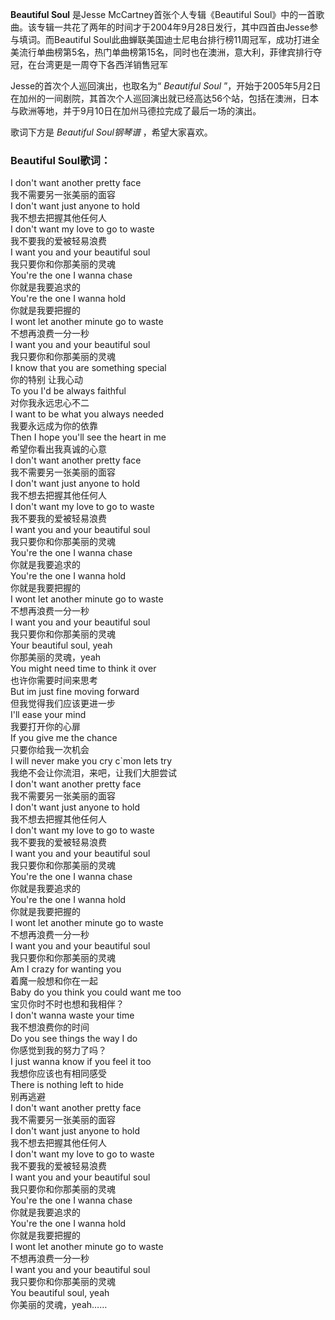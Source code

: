 

**Beautiful Soul** 是Jesse McCartney首张个人专辑《Beautiful
Soul》中的一首歌曲。该专辑一共花了两年的时间才于2004年9月28日发行，其中四首由Jesse参与填词。而Beautiful
Soul此曲蝉联美国迪士尼电台排行榜11周冠军，成功打进全美流行单曲榜第5名，热门单曲榜第15名，同时也在澳洲，意大利，菲律宾排行夺冠，在台湾更是一周夺下各西洋销售冠军

Jesse的首次个人巡回演出，也取名为“ _Beautiful Soul_
”，开始于2005年5月2日在加州的一间剧院，其首次个人巡回演出就已经高达56个站，包括在澳洲，日本与欧洲等地，并于9月10日在加州马德拉完成了最后一场的演出。

歌词下方是 _Beautiful Soul钢琴谱_ ，希望大家喜欢。

### Beautiful Soul歌词：

I don't want another pretty face  
我不需要另一张美丽的面容  
I don't want just anyone to hold  
我不想去把握其他任何人  
I don't want my love to go to waste  
我不要我的爱被轻易浪费  
I want you and your beautiful soul  
我只要你和你那美丽的灵魂  
You're the one I wanna chase  
你就是我要追求的  
You're the one I wanna hold  
你就是我要把握的  
I wont let another minute go to waste  
不想再浪费一分一秒  
I want you and your beautiful soul  
我只要你和你那美丽的灵魂  
I know that you are something special  
你的特别 让我心动  
To you I'd be always faithful  
对你我永远忠心不二  
I want to be what you always needed  
我要永远成为你的依靠  
Then I hope you'll see the heart in me  
希望你看出我真诚的心意  
I don't want another pretty face  
我不需要另一张美丽的面容  
I don't want just anyone to hold  
我不想去把握其他任何人  
I don't want my love to go to waste  
我不要我的爱被轻易浪费  
I want you and your beautiful soul  
我只要你和你那美丽的灵魂  
You're the one I wanna chase  
你就是我要追求的  
You're the one I wanna hold  
你就是我要把握的  
I wont let another minute go to waste  
不想再浪费一分一秒  
I want you and your beautiful soul  
我只要你和你那美丽的灵魂  
Your beautiful soul, yeah  
你那美丽的灵魂，yeah  
You might need time to think it over  
也许你需要时间来思考  
But im just fine moving forward  
但我觉得我们应该更进一步  
I'll ease your mind  
我要打开你的心扉  
If you give me the chance  
只要你给我一次机会  
I will never make you cry c`mon lets try  
我绝不会让你流泪，来吧，让我们大胆尝试  
I don't want another pretty face  
我不需要另一张美丽的面容  
I don't want just anyone to hold  
我不想去把握其他任何人  
I don't want my love to go to waste  
我不要我的爱被轻易浪费  
I want you and your beautiful soul  
我只要你和你那美丽的灵魂  
You're the one I wanna chase  
你就是我要追求的  
You're the one I wanna hold  
你就是我要把握的  
I wont let another minute go to waste  
不想再浪费一分一秒  
I want you and your beautiful soul  
我只要你和你那美丽的灵魂  
Am I crazy for wanting you  
着魔一般想和你在一起  
Baby do you think you could want me too  
宝贝你时不时也想和我相伴？  
I don't wanna waste your time  
我不想浪费你的时间  
Do you see things the way I do  
你感觉到我的努力了吗？  
I just wanna know if you feel it too  
我想你应该也有相同感受  
There is nothing left to hide  
别再逃避  
I don't want another pretty face  
我不需要另一张美丽的面容  
I don't want just anyone to hold  
我不想去把握其他任何人  
I don't want my love to go to waste  
我不要我的爱被轻易浪费  
I want you and your beautiful soul  
我只要你和你那美丽的灵魂  
You're the one I wanna chase  
你就是我要追求的  
You're the one I wanna hold  
你就是我要把握的  
I wont let another minute go to waste  
不想再浪费一分一秒  
I want you and your beautiful soul  
我只要你和你那美丽的灵魂  
You beautiful soul, yeah  
你美丽的灵魂，yeah……

